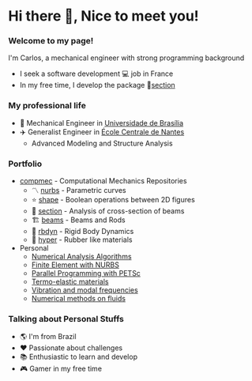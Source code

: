 # Hi there 👋, Nice to meet you!

### Welcome to my page!

I'm Carlos, a mechanical engineer with strong programming background

* I seek a software development :computer: job in France
* In my free time, I develop the package :triangular_ruler:[section](https://github.com/compmec/section) 

### My professional life

- 🚗 Mechanical Engineer in [Universidade de Brasília][UnB]
- ✈️ Generalist Engineer in [École Centrale de Nantes][ECN]
    - Advanced Modeling and Structure Analysis

### Portfolio

- [compmec][compmec] - Computational Mechanics Repositories
    - 〽️ [nurbs](https://github.com/compmec/nurbs) - Parametric curves
    - ⭐ [shape](https://github.com/compmec/shape) - Boolean operations between 2D figures
    - 📐 [section](https://github.com/compmec/section) - Analysis of cross-section of beams
    - 🏗️ [beams](https://github.com/compmec/beams) - Beams and Rods
    - 💫 [rbdyn](https://github.com/compmec/rbdyn) - Rigid Body Dynamics
    - 🧽 [hyper](https://github.com/compmec/hyper) - Rubber like materials
- Personal 
    - [Numerical Analysis Algorithms](https://github.com/carlos-adir/NumericalMethods)
    - [Finite Element with NURBS](https://github.com/carlos-adir/FEM-NURBS)
    - [Parallel Programming with PETSc](https://github.com/carlos-adir/ProjetoDeGraduacao)
    - [Termo-elastic materials](https://github.com/carlos-adir/Multi-Physics)
    - [Vibration and modal frequencies](https://github.com/carlos-adir/vibration)
    - [Numerical methods on fluids](https://github.com/carlos-adir/https://github.com/carlos-adir/NumMathFluids)

### Talking about Personal Stuffs

- 🌎 I'm from Brazil
- ❤️ Passionate about challenges
- 📚 Enthusiastic to learn and develop
- 🎮 Gamer in my free time





<!--
**carlos-adir/carlos-adir** is a ✨ _special_ ✨ repository because its `README.md` (this file) appears on your GitHub profile.

Here are some ideas to get you started:

- 🔭 I’m currently a Double Degree Student
- 🌱 I’m currently learning ...
- 👯 I’m looking to collaborate on ...
- 🤔 I’m looking for help with ...
- 💬 Ask me about ...
- 📫 How to reach me: ...
- 😄 Pronouns: ...
- ⚡ Fun fact: ...
-->

[compmec]: https://github.com/compmec
[UnB]: https://international.unb.br/
[ECN]: https://www.ec-nantes.fr/english-version
